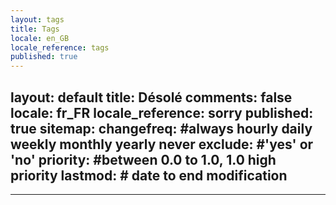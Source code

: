```yaml
---
layout: tags
title: Tags
locale: en_GB
locale_reference: tags
published: true
---
```

layout: default
title: Désolé
comments: false
locale: fr_FR
locale_reference: sorry
published: true
sitemap:
  changefreq: #always hourly daily weekly monthly yearly never
  exclude: #'yes' or 'no'
  priority: #between 0.0 to 1.0, 1.0 high priority
  lastmod: # date to end modification
---
---

